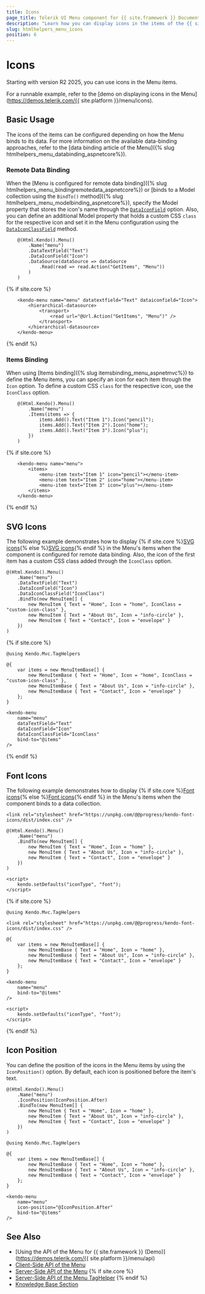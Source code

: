```yaml
---
title: Icons
page_title: Telerik UI Menu component for {{ site.framework }} Documentation - Icons
description: "Learn how you can display icons in the items of the {{ site.product }} Menu."
slug: htmlhelpers_menu_icons
position: 6
---
```


# Icons

Starting with version R2 2025, you can use icons in the Menu items.

For a runnable example, refer to the [demo on displaying icons in the Menu](https://demos.telerik.com/{{ site.platform }}/menu/icons).

## Basic Usage

The icons of the items can be configured depending on how the Menu binds to its data. For more information on the available data-binding approaches, refer to the [data binding article of the Menu]({% slug htmlhelpers_menu_databinding_aspnetcore%}).

### Remote Data Binding

When the [Menu is configured for remote data binding]({% slug htmlhelpers_menu_bindingremotedata_aspnetcore%}) or [binds to a Model collection using the `BindTo()` method]({% slug htmlhelpers_menu_modelbinding_aspnetcore%}), specify the Model property that stores the icon's name through the [`DataIconField`](/api/kendo.mvc.ui.fluent/menubuilder#dataiconfieldsystemstring) option. Also, you can define an additional Model property that holds a custom CSS `class` for the respective icon and set it in the Menu configuration using the [`DataIconClassField`](/api/kendo.mvc.ui.fluent/menubuilder#dataiconclassfieldsystemstring) method.

```HtmlHelper
    @(Html.Kendo().Menu()
        .Name("menu")
        .DataTextField("Text")
        .DataIconField("Icon")
        .DataSource(dataSource => dataSource
            .Read(read => read.Action("GetItems", "Menu"))
        )
    )
```
{% if site.core %}
```TagHelper
    <kendo-menu name="menu" datatextfield="Text" dataiconfield="Icon">
        <hierarchical-datasource>
            <transport>
                <read url="@Url.Action("GetItems", "Menu")" />
            </transport>
        </hierarchical-datasource>
    </kendo-menu>
```
{% endif %}

### Items Binding

When using [Items binding]({% slug itemsbinding_menu_aspnetmvc%}) to define the Menu items, you can specify an icon for each item through the `Icon` option. 
To define a custom CSS `class` for the respective icon, use the `IconClass` option.

```HtmlHelper
    @(Html.Kendo().Menu()
        .Name("menu")
        .Items(items => {
            items.Add().Text("Item 1").Icon("pencil");
            items.Add().Text("Item 2").Icon("home");
            items.Add().Text("Item 3").Icon("plus");
        })
    )
```
{% if site.core %}
```TagHelper
    <kendo-menu name="menu">
        <items>
            <menu-item text="Item 1" icon="pencil"></menu-item>
            <menu-item text="Item 2" icon="home"></menu-item>
            <menu-item text="Item 3" icon="plus"></menu-item>
        </items>
    </kendo-menu>
```
{% endif %}

## SVG Icons

The following example demonstrates how to display {% if site.core %}[SVG icons](https://www.telerik.com/aspnet-core-ui/documentation/styles-and-layout/sass-themes/svg-icons){% else %}[SVG icons](https://www.telerik.com/aspnet-mvc/documentation/styles-and-layout/sass-themes/svg-icons){% endif %} in the Menu's items when the component is configured for remote data binding. Also, the icon of the first item has a custom CSS class added through the `IconClass` option.

```HtmlHelper
@(Html.Kendo().Menu()
    .Name("menu")
    .DataTextField("Text")
    .DataIconField("Icon")
    .DataIconClassField("IconClass")
    .BindTo(new MenuItem[] {
        new MenuItem { Text = "Home", Icon = "home", IconClass = "custom-icon-class" },
        new MenuItem { Text = "About Us", Icon = "info-circle" },
        new MenuItem { Text = "Contact", Icon = "envelope" }
    })
)
```
{% if site.core %}
```TagHelper
@using Kendo.Mvc.TagHelpers

@{
    var items = new MenuItemBase[] {
        new MenuItemBase { Text = "Home", Icon = "home", IconClass = "custom-icon-class" },
        new MenuItemBase { Text = "About Us", Icon = "info-circle" },
        new MenuItemBase { Text = "Contact", Icon = "envelope" }
    };
}

<kendo-menu 
    name="menu" 
    dataTextField="Text" 
    dataIconField="Icon" 
    dataIconClassField="IconClass" 
    bind-to="@items" 
/>
```
{% endif %}

## Font Icons

The following example demonstrates how to display {% if site.core %}[Font icons](https://www.telerik.com/aspnet-core-ui/documentation/styles-and-layout/sass-themes/font-icons){% else %}[Font icons](https://www.telerik.com/aspnet-mvc/documentation/styles-and-layout/sass-themes/font-icons){% endif %} in the Menu's items when the component binds to a data collection.

```HtmlHelper
<link rel="stylesheet" href="https://unpkg.com/@@progress/kendo-font-icons/dist/index.css" />

@(Html.Kendo().Menu()
    .Name("menu")
    .BindTo(new MenuItem[] {
        new MenuItem { Text = "Home", Icon = "home" },
        new MenuItem { Text = "About Us", Icon = "info-circle" },
        new MenuItem { Text = "Contact", Icon = "envelope" }
    })
)

<script>
    kendo.setDefaults("iconType", "font");
</script>
```
{% if site.core %}
```TagHelper
@using Kendo.Mvc.TagHelpers

<link rel="stylesheet" href="https://unpkg.com/@@progress/kendo-font-icons/dist/index.css" />

@{
    var items = new MenuItemBase[] {
        new MenuItemBase { Text = "Home", Icon = "home" },
        new MenuItemBase { Text = "About Us", Icon = "info-circle" },
        new MenuItemBase { Text = "Contact", Icon = "envelope" }
    };
}

<kendo-menu 
    name="menu"
    bind-to="@items" 
/>

<script>
    kendo.setDefaults("iconType", "font");
</script>
```
{% endif %}

## Icon Position

You can define the position of the icons in the Menu items by using the `IconPosition()` option. By default, each icon is positioned before the item's text.

```HtmlHelper
@(Html.Kendo().Menu()
    .Name("menu")
    .IconPosition(IconPosition.After)
    .BindTo(new MenuItem[] {
        new MenuItem { Text = "Home", Icon = "home" },
        new MenuItem { Text = "About Us", Icon = "info-circle" },
        new MenuItem { Text = "Contact", Icon = "envelope" }
    })
)
```
```TagHelper
@using Kendo.Mvc.TagHelpers

@{
    var items = new MenuItemBase[] {
        new MenuItemBase { Text = "Home", Icon = "home" },
        new MenuItemBase { Text = "About Us", Icon = "info-circle" },
        new MenuItemBase { Text = "Contact", Icon = "envelope" }
    };
}

<kendo-menu
    name="menu"
    icon-position="@IconPosition.After"
    bind-to="@items" 
/>
```

## See Also

* [Using the API of the Menu for {{ site.framework }} (Demo)](https://demos.telerik.com/{{ site.platform }}/menu/api)
* [Client-Side API of the Menu](https://docs.telerik.com/kendo-ui/api/javascript/ui/menu)
* [Server-Side API of the Menu](/api/menu)
{% if site.core %}
* [Server-Side API of the Menu TagHelper](/api/taghelpers/menu)
{% endif %}
* [Knowledge Base Section](/knowledge-base)